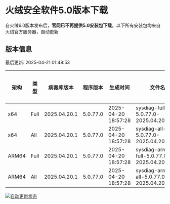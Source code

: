 # 火绒安全软件5.0版本下载 

自火绒6.0版本发布后，**官网已不再提供5.0安装包下载**。以下所有安装包均来自火绒官方服务器，自动更新

<!-- TABLE_START -->

## 版本信息

最后更新: 2025-04-21 01:48:53

| 架构    | 类型   | 病毒库版本 | 程序版本  | 生成时间 | 文件名 | 大小 | 下载链接    |
|---------|-------|------------|----------|----------|--------|------|----------|
| x64     | Full | 2025.04.20.1 | 5.0.77.0 | 2025-04-20 18:57:28 | sysdiag-full-5.0.77.0-2025.04.20.1.exe | 28.24M | [下载](https://down-tencent.huorong.cn/sysdiag-full-5.0.77.0-2025.04.20.1.exe) |
| x64     | All  | 2025.04.20.1 | 5.0.77.0 | 2025-04-20 18:57:28 | sysdiag-all-5.0.77.0-2025.04.20.1.exe | 28.24M | [下载](https://down-tencent.huorong.cn/sysdiag-all-5.0.77.0-2025.04.20.1.exe) |
| ARM64   | Full | 2025.04.20.1 | 5.0.77.0 | 2025-04-20 18:57:28 | sysdiag-arm64-full-5.0.77.0-2025.04.20.1.exe | 27.95M | [下载](https://down-tencent.huorong.cn/sysdiag-arm64-full-5.0.77.0-2025.04.20.1.exe) |
| ARM64   | All  | 2025.04.20.1 | 5.0.77.0 | 2025-04-20 18:57:28 | sysdiag-arm64-all-5.0.77.0-2025.04.20.1.exe | 27.95M | [下载](https://down-tencent.huorong.cn/sysdiag-arm64-all-5.0.77.0-2025.04.20.1.exe) |

<!-- TABLE_END -->

[![自动更新状态](https://github.com/J54264/Huorong-Version/actions/workflows/update.yml/badge.svg)](https://github.com/J54264/Huorong-Version/actions)
